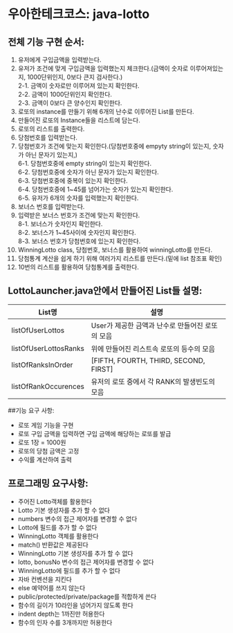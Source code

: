 # 우아한테크코스: java-lotto

## 전체 기능 구현 순서:
1. 유저에게 구입금액을 입력받는다.
2. 유저가 조건에 맞게 구입금액을 입력했는지 체크한다.(금액이 숫자로 이루어져있는지, 1000단위인지, 0보다 큰지 검사한다.)
<br/>2-1. 금액이 숫자로만 이루어져 있는지 확인한다.
<br/>2-2. 금액이 1000단위인지 확인한다.
<br/>2-3. 금액이 0보다 큰 양수인지 확인한다.
3. 로또의 instance를 만들기 위해 6개의 난수로 이루어진 List를 만든다.
4. 만들어진 로또의 Instance들을 리스트에 담는다.
5. 로또의 리스트를 출력한다.
5. 당첨번호를 입력받는다.
6. 당첨번호가 조건에 맞는지 확인한다.(당첨번호중에 empyty string이 있는지, 숫자가 아닌 문자기 있는지,)
<br/>6-1. 당첨번호중에 empty string이 있는지 확인한다.
<br/>6-2. 당첨번호중에 숫자가 아닌 문자가 있는지 확인한다.
<br/>6-3. 당첨번호중에 중복이 있는지 확인한다.
<br/>6-4. 당첨번호중에 1~45를 넘어가는 숫자가 있는지 확인한다.
<br/>6-5. 유저가 6개의 숫자를 입력했는지 확인한다.
7. 보너스 번호를 입력받는다.
8. 입력받은 보너스 번호가 조건에 맞는지 확인한다.
<br/>8-1. 보너스가 숫자인지 확인한다.
<br/>8-2. 보너스가 1~45사이에 숫자인지 확인한다.
<br/>8-3. 보너스 번호가 당첨번호에 있는지 확인한다.
9. WinningLotto class, 당첨번호, 보너스를 활용하여 winningLotto를 만든다.
10. 당첨통계 계산을 쉽게 하기 위해 여러가지 리스트를 만든다.(밑에 list 참조표 확인)
11. 10번의 리스트를 활용하여 당첨통계를 출력한다.

## LottoLauncher.java안에서 만들어진 List들 설명:
|List명|설명|
|---|---|
|listOfUserLottos|User가 제공한 금액과 난수로 만들어진 로또의 모음|
|listOfUserLottosRanks|위에 만들어진 리스트속 로또의 등수의 모음|
|listOfRanksInOrder|[FIFTH, FOURTH, THIRD, SECOND, FIRST]|
|listOfRankOccurences|유저의 로또 중에서 각 RANK의 발생빈도의 모음|

##기능 요구 사항:
* 로또 게임 기능을 구현
* 로또 구입 금액을 입력하면 구입 금액에 해당하는 로또를 발급
* 로또 1장 = 1000원
* 로또의 당첨 금액은 고정
* 수익률 계산하여 출력

## 프로그래밍 요구사항:
* 주어진 Lotto객체를 활용한다
* Lotto 기본 생성자를 추가 할 수 없다
* numbers 변수의 접근 제어자를 변경할 수 없다
* Lotto에 필드를 추가 할 수 없다
* WinningLotto 객체를 활용한다
* match() 반환값은 제공된다
* WinningLotto 기본 생성자를 추가 할 수 없다
* lotto, bonusNo 변수의 접근 제어자를 변경할 수 없다
* WinningLotto에 필드를 추가 할 수 없다
* 자바 컨벤션을 지킨다
* else 예약어를 쓰지 않는다
* public/protected/private/package를 적합하게 쓴다
* 함수의 길이가 10라인을 넘어가지 않도록 한다
* indent depth는 1까진만 허용한다
* 함수의 인자 수를 3개까지만 허용한다
